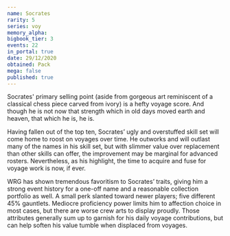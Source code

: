 ```yaml
---
name: Socrates
rarity: 5
series: voy
memory_alpha:
bigbook_tier: 3
events: 22
in_portal: true
date: 29/12/2020
obtained: Pack
mega: false
published: true
---
```


Socrates' primary selling point (aside from gorgeous art reminiscent of a classical chess piece carved from ivory) is a hefty voyage score. And though he is not now that strength which in old days moved earth and heaven, that which he is, he is.

Having fallen out of the top ten, Socrates’ ugly and overstuffed skill set will come home to roost on voyages over time. He outworks and will outlast many of the names in his skill set, but with slimmer value over replacement than other skills can offer, the improvement may be marginal for advanced rosters. Nevertheless, as his highlight, the time to acquire and fuse for voyage work is now, if ever.

WRG has shown tremendous favoritism to Socrates’ traits, giving him a strong event history for a one-off name and a reasonable collection portfolio as well. A small perk slanted toward newer players; five different 45% gauntlets. Mediocre proficiency power limits him to affection choice in most cases, but there are worse crew arts to display proudly. Those attributes generally sum up to garnish for his daily voyage contributions, but can help soften his value tumble when displaced from voyages.
